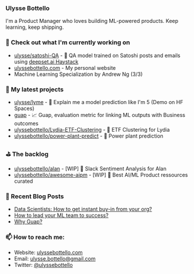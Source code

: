 ### Ulysse Bottello

I'm a Product Manager who loves building ML-powered products. Keep learning, keep shipping.

### 👷 Check out what I'm currently working on
- [ulysse/satoshi-QA](https://github.com/ulyssebottello/Satoshi-QA) - 💬 QA model trained on Satoshi posts and emails using [deepset.ai Haystack](https://github.com/deepset-ai/haystack)
- [ulyssebottello.com](https://ulyssebottello.com/) - My personal website
- Machine Learning Specialization by Andrew Ng (3/3)


### 🌱 My latest projects
- [ulysse/lyme](https://huggingface.co/spaces/ulysse/lyme/tree/main) - 🤗 Explain me a model prediction like I'm 5 (Demo on HF Spaces)
- [guap](https://github.com/guap-ml/guap) - 📈 Guap, evaluation metric for linking ML outputs with Business outcomes
- [ulyssebottello/Lydia-ETF-Clustering](https://github.com/ulyssebottello/Lydia-ETF-Clustering) - 💸 ETF Clustering for Lydia
- [ulyssebottello/power-plant-predict](https://github.com/ulyssebottello/power-plant-predict) - 🌱 Power plant prediction

### ⛳️ The backlog
- [ulyssebottello/alan](https://github.com/ulyssebottello/Alan) - [WIP] 💖 Slack Sentiment Analysis for Alan
- [ulyssebottello/awesome-aipm](https://github.com/ulyssebottello/awesome-aipm) - [WIP] 🧰 Best AI/ML Product ressources curated


### 📰 Recent Blog Posts

- [Data Scientists: How to get instant buy-in from your org?](https://ulyssebottello.com/get-buy-in-from-org/)
- [How to lead your ML team to success?](https://ulyssebottello.com/how-to-lead-your-ml-team-to-success/)
- [Why Guap?](https://ulyssebottello.com/why-guap/)

### 📫 How to reach me:

- Website: [ulyssebottello.com](https://ulyssebottello.com/)
- Email: [ulysse.bottello@gmail.com](mailto:ulysse.bottello@gmail.com)
- Twitter: [@ulyssebottello](https://twitter.com/ulyssebottello)
